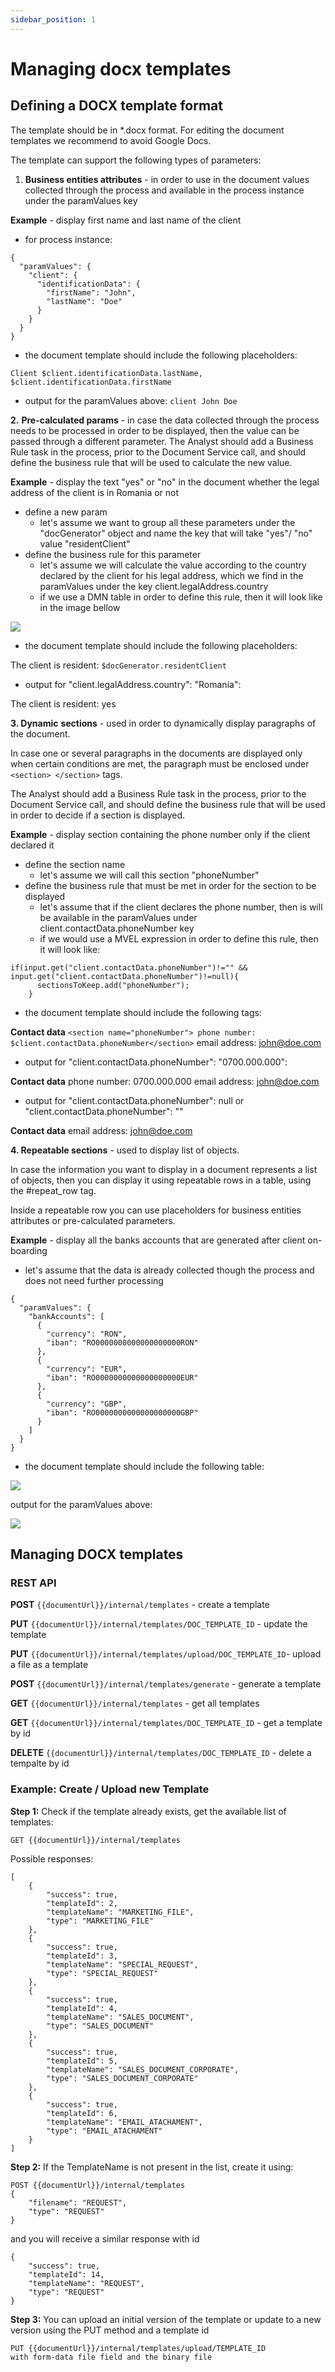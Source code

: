 ```yaml
---
sidebar_position: 1
--- 
```


# Managing docx templates

## Defining a DOCX template format

The template should be in \*.docx format. For editing the document templates we recommend to avoid Google Docs.

The template can support the following types of parameters:

1. **Business entities attributes** - in order to use in the document values collected through the process and available in the process instance under the paramValues key

**Example** - display first name and last name of the client

* for process instance:

```
{
  "paramValues": {
    "client": {
      "identificationData": {
        "firstName": "John",
        "lastName": "Doe"
      }
    }
  }
}
```

* the document template should include the following placeholders:

```
Client $client.identificationData.lastName, $client.identificationData.firstName
```

* output for the paramValues above: `client John Doe`

**2.** **Pre-calculated params** - in case the data collected through the process needs to be processed in order to be displayed, then the value can be passed through a different parameter. The Analyst should add a Business Rule task in the process, prior to the Document Service call, and should define the business rule that will be used to calculate the new value.

**Example** - display the text "yes" or "no" in the document whether the legal address of the client is in Romania or not

* define a new param
  * let's assume we want to group all these parameters under the "docGenerator" object and name the key that will take "yes"/ "no" value "residentClient"
* define the business rule for this parameter
  * let's assume we will calculate the value according to the country declared by the client for his legal address, which we find in the paramValues under the key client.legalAddress.country
  * if we use a DMN table in order to define this rule, then it will look like in the image bellow

![](../../../../../img/docs_plugin_dmn_table.png)

* the document template should include the following placeholders:

The client is resident: `$docGenerator.residentClient`

* output for "client.legalAddress.country": "Romania":

The client is resident: yes

**3. Dynamic** **sections** - used in order to dynamically display paragraphs of the document.

In case one or several paragraphs in the documents are displayed only when certain conditions are met, the paragraph must be enclosed under `<section> </section>` tags.

The Analyst should add a Business Rule task in the process, prior to the Document Service call, and should define the business rule that will be used in order to decide if a section is displayed.

**Example** - display section containing the phone number only if the client declared it

* define the section name
  * let's assume we will call this section "phoneNumber"
* define the business rule that must be met in order for the section to be displayed
  * let's assume that if the client declares the phone number, then is will be available in the paramValues under client.contactData.phoneNumber key
  * if we would use a MVEL expression in order to define this rule, then it will look like:

```
if(input.get("client.contactData.phoneNumber")!="" && input.get("client.contactData.phoneNumber")!=null){
      sectionsToKeep.add("phoneNumber");
    }
```

* the document template should include the following tags:

**Contact data** `<section name="phoneNumber"> phone number: $client.contactData.phoneNumber</section>` email address: john@doe.com

* output for "client.contactData.phoneNumber": "0700.000.000":

**Contact data** phone number: 0700.000.000 email address: john@doe.com

* output for "client.contactData.phoneNumber": null or "client.contactData.phoneNumber": ""

**Contact data** email address: john@doe.com

**4. Repeatable sections** - used to display list of objects.

In case the information you want to display in a document represents a list of objects, then you can display it using repeatable rows in a table, using the #repeat\_row tag.

Inside a repeatable row you can use placeholders for business entities attributes or pre-calculated parameters.

**Example** - display all the banks accounts that are generated after client on-boarding

* let's assume that the data is already collected though the process and does not need further processing

```
{
  "paramValues": {
    "bankAccounts": [
      {
        "currency": "RON",
        "iban": "RO0000000000000000000RON"
      },
      {
        "currency": "EUR",
        "iban": "RO0000000000000000000EUR"
      },
      {
        "currency": "GBP",
        "iban": "RO0000000000000000000GBP"
      }
    ]
  }
}
```

* the document template should include the following table:

![](../../../../../img/products_table.png)

output for the paramValues above:

![](../../../../../img/documents_current_accounts.png)

## Managing DOCX templates

### **REST API**

**POST** `{{documentUrl}}/internal/templates` - create a template

**PUT** `{{documentUrl}}/internal/templates/DOC_TEMPLATE_ID` - update the template

**PUT** `{{documentUrl}}/internal/templates/upload/DOC_TEMPLATE_ID`- upload a file as a template

**POST** `{{documentUrl}}/internal/templates/generate` - generate a template

**GET** `{{documentUrl}}/internal/templates` - get all templates

**GET** `{{documentUrl}}/internal/templates/DOC_TEMPLATE_ID` - get a template by id

**DELETE** `{{documentUrl}}/internal/templates/DOC_TEMPLATE_ID` - delete a tempalte by id

### Example: Create / Upload new Template

**Step 1:** Check if the template already exists, get the available list of templates:

```
GET {{documentUrl}}/internal/templates
```

Possible responses:

```
[
    {
        "success": true,
        "templateId": 2,
        "templateName": "MARKETING_FILE",
        "type": "MARKETING_FILE"
    },
    {
        "success": true,
        "templateId": 3,
        "templateName": "SPECIAL_REQUEST",
        "type": "SPECIAL_REQUEST"
    },
    {
        "success": true,
        "templateId": 4,
        "templateName": "SALES_DOCUMENT",
        "type": "SALES_DOCUMENT"
    },
    {
        "success": true,
        "templateId": 5,
        "templateName": "SALES_DOCUMENT_CORPORATE",
        "type": "SALES_DOCUMENT_CORPORATE"
    },
    {
        "success": true,
        "templateId": 6,
        "templateName": "EMAIL_ATACHAMENT",
        "type": "EMAIL_ATACHAMENT"
    }
]
```

**Step 2:** If the TemplateName is not present in the list, create it using:

```
POST {{documentUrl}}/internal/templates
{
    "filename": "REQUEST",
    "type": "REQUEST"
}
```

and you will receive a similar response with id

```
{
    "success": true,
    "templateId": 14,
    "templateName": "REQUEST",
    "type": "REQUEST"
}
```

**Step 3:** You can upload an initial version of the template or update to a new version using the PUT method and a template id

```
PUT {{documentUrl}}/internal/templates/upload/TEMPLATE_ID
with form-data file field and the binary file
```